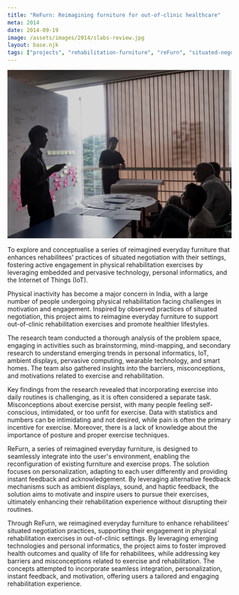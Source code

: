 ```yaml
---
title: "ReFurn: Reimagining furniture for out-of-clinic healthcare"
meta: 2014
date: 2014-09-19
image: /assets/images/2014/slabs-review.jpg
layout: base.njk
tags: ["projects", "rehabilitation-furniture", "reFurn", "situated-negotiation", "physical-inactivity", "embedded-technology", "IoT-furniture", "personal-informatics", "out-of-clinic-exercise", "health-engagement", "wearable-technology", "ambient-feedback", "smart-homes", "exercise-motivation", "personalized-rehabilitation", "user-centered-design", "physical-therapy", "pervasive-computing", "pain-management", "posture-awareness", "alternative-feedback", "rehabilitation-barriers", "lifestyle-integration", "instant-feedback", "haptic-feedback", "health-outcomes", "behavior-change", "seamless-integration", "healthy-lifestyles", "rehabilitation-innovation", "exercise-misconceptions"]
--- 
```


<img src="/assets/images/2014/slabs-review.jpg">

To explore and conceptualise a series of reimagined everyday furniture that enhances rehabilitees' practices of situated negotiation with their settings, fostering active engagement in physical rehabilitation exercises by leveraging embedded and pervasive technology, personal informatics, and the Internet of Things (IoT).

Physical inactivity has become a major concern in India, with a large number of people undergoing physical rehabilitation facing challenges in motivation and engagement. Inspired by observed practices of situated negotiation, this project aims to reimagine everyday furniture to support out-of-clinic rehabilitation exercises and promote healthier lifestyles.

The research team conducted a thorough analysis of the problem space, engaging in activities such as brainstorming, mind-mapping, and secondary research to understand emerging trends in personal informatics, IoT, ambient displays, pervasive computing, wearable technology, and smart homes. The team also gathered insights into the barriers, misconceptions, and motivations related to exercise and rehabilitation.

Key findings from the research revealed that incorporating exercise into daily routines is challenging, as it is often considered a separate task. Misconceptions about exercise persist, with many people feeling self-conscious, intimidated, or too unfit for exercise. Data with statistics and numbers can be intimidating and not desired, while pain is often the primary incentive for exercise. Moreover, there is a lack of knowledge about the importance of posture and proper exercise techniques.

ReFurn, a series of reimagined everyday furniture, is designed to seamlessly integrate into the user's environment, enabling the reconfiguration of existing furniture and exercise props. The solution focuses on personalization, adapting to each user differently and providing instant feedback and acknowledgement. By leveraging alternative feedback mechanisms such as ambient displays, sound, and haptic feedback, the solution aims to motivate and inspire users to pursue their exercises, ultimately enhancing their rehabilitation experience without disrupting their routines.

Through ReFurn, we reimagined everyday furniture to enhance rehabilitees' situated negotiation practices, supporting their engagement in physical rehabilitation exercises in out-of-clinic settings. By leveraging emerging technologies and personal informatics, the project aims to foster improved health outcomes and quality of life for rehabilitees, while addressing key barriers and misconceptions related to exercise and rehabilitation. The concepts attempted to incorporate seamless integration, personalization, instant feedback, and motivation, offering users a tailored and engaging rehabilitation experience.
